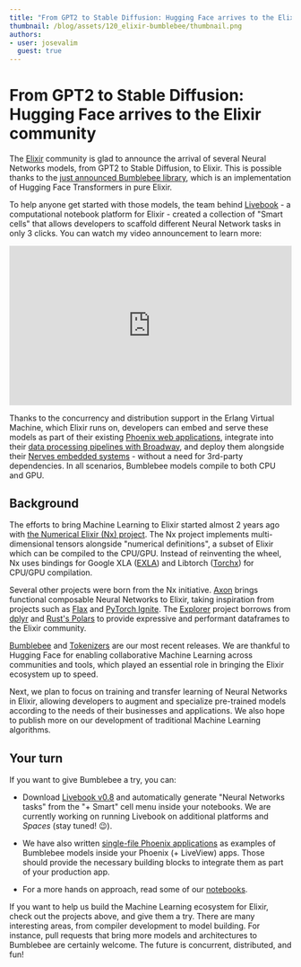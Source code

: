 ```yaml
---
title: "From GPT2 to Stable Diffusion: Hugging Face arrives to the Elixir community" 
thumbnail: /blog/assets/120_elixir-bumblebee/thumbnail.png
authors:
- user: josevalim
  guest: true
---
```


# From GPT2 to Stable Diffusion: Hugging Face arrives to the Elixir community

<!-- {blog_metadata} -->
<!-- {authors} -->

The [Elixir](https://elixir-lang.org/) community is glad to announce the arrival of several Neural Networks models, from GPT2 to Stable Diffusion, to Elixir. This is possible thanks to the [just announced Bumblebee library](https://news.livebook.dev/announcing-bumblebee-gpt2-stable-diffusion-and-more-in-elixir-3Op73O), which is an implementation of Hugging Face Transformers in pure Elixir.

To help anyone get started with those models, the team behind [Livebook](https://livebook.dev/) - a computational notebook platform for Elixir - created a collection of "Smart cells" that allows developers to scaffold different Neural Network tasks in only 3 clicks. You can watch my video announcement to learn more:

<iframe width="100%" style="aspect-ratio: 16 / 9;"src="https://www.youtube.com/embed/g3oyh3g1AtQ" title="YouTube video player" frameborder="0" allow="accelerometer; autoplay; clipboard-write; encrypted-media; gyroscope; picture-in-picture" allowfullscreen></iframe>

Thanks to the concurrency and distribution support in the Erlang Virtual Machine, which Elixir runs on, developers can embed and serve these models as part of their existing [Phoenix web applications](https://phoenixframework.org/), integrate into their [data processing pipelines with Broadway](https://elixir-broadway.org), and deploy them alongside their [Nerves embedded systems](https://www.nerves-project.org/) - without a need for 3rd-party dependencies. In all scenarios, Bumblebee models compile to both CPU and GPU.

## Background

The efforts to bring Machine Learning to Elixir started almost 2 years ago with [the Numerical Elixir (Nx) project](https://github.com/elixir-nx/nx/tree/main/nx). The Nx project implements multi-dimensional tensors alongside "numerical definitions", a subset of Elixir which can be compiled to the CPU/GPU. Instead of reinventing the wheel, Nx uses bindings for Google XLA ([EXLA](https://github.com/elixir-nx/nx/tree/main/exla)) and Libtorch ([Torchx](https://github.com/elixir-nx/nx/tree/main/torchx)) for CPU/GPU compilation.

Several other projects were born from the Nx initiative. [Axon](https://github.com/elixir-nx/axon) brings functional composable Neural Networks to Elixir, taking inspiration from projects such as [Flax](https://github.com/google/flax) and [PyTorch Ignite](https://pytorch.org/ignite/index.html). The [Explorer](https://github.com/elixir-nx/explorer) project borrows from [dplyr](https://dplyr.tidyverse.org/) and [Rust's Polars](https://www.pola.rs/) to provide expressive and performant dataframes to the Elixir community.

[Bumblebee](https://github.com/elixir-nx/bumblebee) and [Tokenizers](https://github.com/elixir-nx/tokenizers) are our most recent releases. We are thankful to Hugging Face for enabling collaborative Machine Learning across communities and tools, which played an essential role in bringing the Elixir ecosystem up to speed.

Next, we plan to focus on training and transfer learning of Neural Networks in Elixir, allowing developers to augment and specialize pre-trained models according to the needs of their businesses and applications. We also hope to publish more on our development of traditional Machine Learning algorithms.

## Your turn

If you want to give Bumblebee a try, you can:

  * Download [Livebook v0.8](https://livebook.dev/) and automatically generate "Neural Networks tasks" from the "+ Smart" cell menu inside your notebooks. We are currently working on running Livebook on additional platforms and _Spaces_ (stay tuned! 😉).

  * We have also written [single-file Phoenix applications](https://github.com/elixir-nx/bumblebee/tree/main/examples/phoenix) as examples of Bumblebee models inside your Phoenix (+ LiveView) apps. Those should provide the necessary building blocks to integrate them as part of your production app.

  * For a more hands on approach, read some of our [notebooks](https://github.com/elixir-nx/bumblebee/tree/main/notebooks).

If you want to help us build the Machine Learning ecosystem for Elixir, check out the projects above, and give them a try. There are many interesting areas, from compiler development to model building. For instance, pull requests that bring more models and architectures to Bumblebee are certainly welcome. The future is concurrent, distributed, and fun!
